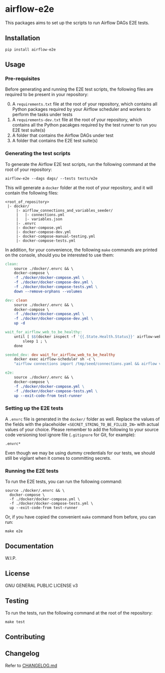 # airflow-e2e

This packages aims to set up the scripts to run Airflow DAGs E2E tests.

## Installation

```shell
pip install airflow-e2e
```

## Usage

### Pre-requisites

Before generating and running the E2E test scripts, the following files are required to
be present in your repository:

0. A `requirements.txt` file at the root of your repository, which contains all
   Python packages required by your Airflow scheduler and workers to perform the
   tasks under tests
1. A `requirements-dev.txt` file at the root of your repository, which contains
   all the Python pacakges required by the test runner to run you E2E test 
   suite(s)
3. A folder that contains the Airflow DAGs under test
4. A folder that contains the E2E test suite(s)

### Generating the test scripts

To generate the Airflow E2E test scripts, run the following command at the root
of your repository:

```shell
airflow-e2e --dags dags/ --tests tests/e2e
```

This will generate a `docker` folder at the root of your repository, and it will
contain the following files:

```
<root_of_repository>
 |- docker/
     |- airflow_connections_and_variables_seeder/
     |   |- connections.yml
     |   |- variables.json
     |- .envrc
     |- docker-compose.yml
     |- docker-compose-dev.yml
     |- docker-compose-manual-testing.yml
     |- docker-compose-tests.yml
```

In addition, for your convenience, the following `make` commands are printed on
the console, should you be interested to use them:

```makefile
clean:
	source ./docker/.envrc && \
	docker-compose \
	-f ./docker/docker-compose.yml \
	-f ./docker/docker-compose-dev.yml \
	-f ./docker/docker-compose-tests.yml \
	down --remove-orphans --volumes

dev: clean
	source ./docker/.envrc && \
	docker-compose \
	-f ./docker/docker-compose.yml \
	-f ./docker/docker-compose-dev.yml \
	up -d

wait_for_airflow_web_to_be_healthy:
	until [ $$(docker inspect -f '{{.State.Health.Status}}' airflow-web) = "healthy" ] ; do \
		sleep 1 ; \
	done

seeded_dev: dev wait_for_airflow_web_to_be_healthy
	docker exec airflow-scheduler sh -c \
	"airflow connections import /tmp/seed/connections.yaml && airflow variables import /tmp/seed/variables.json"

e2e:
	source ./docker/.envrc && \
	docker-compose \
	-f ./docker/docker-compose.yml \
	-f ./docker/docker-compose-tests.yml \
	up --exit-code-from test-runner
```

### Setting up the E2E tests

A `.envrc` file is generated in the `docker/` folder as well. Replace the values of
the fields with the placeholder `<SECRET_STRING_TO_BE_FILLED_IN>` with actual values
of your choice. Please remember to add the following to your source code versioning
tool ignore file (`.gitignore` for Git, for example):

```
.envrc*
```

Even though we may be using dummy credentials for our tests, we should still be
vigilant when it comes to committing secrets.

### Running the E2E tests

To run the E2E tests, you can run the following command:

```shell
source ./docker/.envrc && \
  docker-compose \
  -f ./docker/docker-compose.yml \
  -f ./docker/docker-compose-tests.yml \
  up --exit-code-from test-runner
```

Or, if you have copied the convenient `make` command from before, you can run:

```shell
make e2e
```

## Documentation

W.I.P.

## License

GNU GENERAL PUBLIC LICENSE v3

## Testing

To run the tests, run the following command at the root of the repository:

```shell
make test
```

## Contributing

## Changelog

Refer to [CHANGELOG.md](./CHANGELOG.md)
